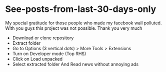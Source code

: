 # See-posts-from-last-30-days-only
My special gratitude for those people who made my facebook wall polluted. With you guys this project was not possible. Thank you very much
- Download or clone repository
- Extract folder
- Go to Options (3 vertical dots) > More Tools > Extensions 
- Turn on Developer mode (Top RHS)
- Click on Load unpacked
- Select extracted folder
And Read news without annoying ads
